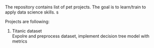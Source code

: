 The repository contains list of pet projects. The goal is to learn/train to apply data science skills. s 

Projects are following: 
1. Titanic dataset \
Expolre and preprocess dataset, implement decision tree model with metrics